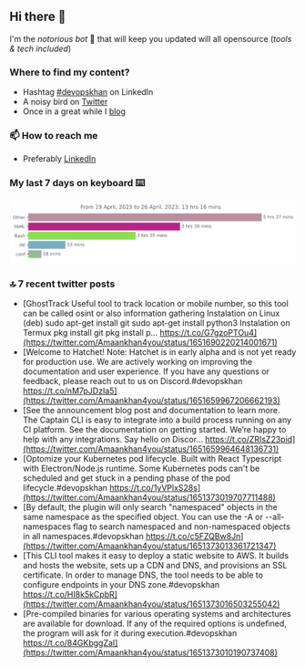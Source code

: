<!--- [![Hits](https://hits.seeyoufarm.com/api/count/incr/badge.svg?url=https%3A%2F%2Fgithub.com%2Fakhan4u%2Fhit-counter&count_bg=%2379C83D&title_bg=%23555555&icon=&icon_color=%23E7E7E7&title=visits&edge_flat=false)](https://hits.seeyoufarm.com) --->

## Hi there 👋

I'm the _notorious bot_ 🤣 that will keep you updated will all opensource (_tools & tech included_) 

### Where to find my content?

* Hashtag [#devopskhan](https://www.linkedin.com/feed/hashtag/devopskhan) on LinkedIn
* A noisy bird on [Twitter](https://twitter.com/Amaankhan4you)
* Once in a great while I [blog](https://linuxparrot.netlify.app) 


### 📫 **How to reach me**

* Preferably [LinkedIn](https://www.linkedin.com/in/amaan-khan-linux-ninja)

### My last 7 days on keyboard ⌨️

<img src="https://github.com/akhan4u/akhan4u/blob/main/images/stat.svg" alt="Amaan's Wakatime Activity!"/>

### 🔝 7 recent twitter posts
<!-- DEVDOJO:START -->
- [GhostTrack Useful tool to track location or mobile number, so this tool can be called osint or also information gathering Instalation on Linux &lpar;deb&rpar; sudo apt-get install git sudo apt-get install python3 Instalation on Termux pkg install git pkg install p… https://t.co/G7gzoPTOu4](https://twitter.com/Amaankhan4you/status/1651690220214001671)
- [Welcome to Hatchet! Note: Hatchet is in early alpha and is not yet ready for production use. We are actively working on improving the documentation and user experience. If you have any questions or feedback, please reach out to us on Discord.#devopskhan https://t.co/nM7pJDzIa5](https://twitter.com/Amaankhan4you/status/1651659967206662193)
- [See the announcement blog post and documentation to learn more. The Captain CLI is easy to integrate into a build process running on any CI platform. See the documentation on getting started. We’re happy to help with any integrations. Say hello on Discor… https://t.co/ZRIsZ23pid](https://twitter.com/Amaankhan4you/status/1651659964648136731)
- [Optomize your Kubernetes pod lifecycle. Built with React Typescript with Electron/Node.js runtime. Some Kubernetes pods can&#39;t be scheduled and get stuck in a pending phase of the pod lifecycle.#devopskhan https://t.co/1yVPlxS28s](https://twitter.com/Amaankhan4you/status/1651373019707711488)
- [By default, the plugin will only search &quot;namespaced&quot; objects in the same namespace as the specified object. You can use the -A or --all-namespaces flag to search namespaced and non-namespaced objects in all namespaces.#devopskhan https://t.co/c5FZQBw8Jn](https://twitter.com/Amaankhan4you/status/1651373013361721347)
- [This CLI tool makes it easy to deploy a static website to AWS. It builds and hosts the website, sets up a CDN and DNS, and provisions an SSL certificate. In order to manage DNS, the tool needs to be able to configure endpoints in your DNS zone.#devopskhan https://t.co/HI8k5kCpbR](https://twitter.com/Amaankhan4you/status/1651373016503255042)
- [Pre-compiled binaries for various operating systems and architectures are available for download. If any of the required options is undefined, the program will ask for it during execution.#devopskhan https://t.co/84GKbggZaI](https://twitter.com/Amaankhan4you/status/1651373010190737408)
<!-- DEVDOJO:END -->

<!-- ![Amaan's GitHub stats](https://github-readme-stats.vercel.app/api?username=akhan4u&count_private=true&show_icons=true&hide=contribs) -->
